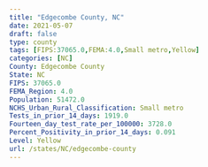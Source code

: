 ```yaml
---
title: "Edgecombe County, NC"
date: 2021-05-07
draft: false
type: county
tags: [FIPS:37065.0,FEMA:4.0,Small metro,Yellow]
categories: [NC]
County: Edgecombe County
State: NC
FIPS: 37065.0
FEMA_Region: 4.0
Population: 51472.0
NCHS_Urban_Rural_Classification: Small metro
Tests_in_prior_14_days: 1919.0
Fourteen_day_test_rate_per_100000: 3728.0
Percent_Positivity_in_prior_14_days: 0.091
Level: Yellow
url: /states/NC/edgecombe-county
---
```



